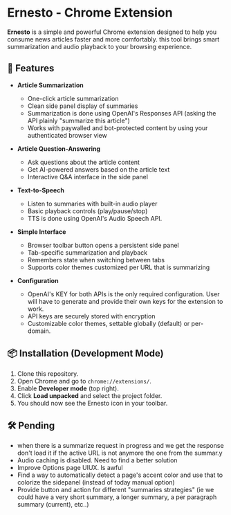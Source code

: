 # Ernesto - Chrome Extension

**Ernesto** is a simple and powerful Chrome extension designed to help you consume news articles faster and more comfortably. this tool brings smart summarization and audio playback to your browsing experience.

## 🚀 Features

- **Article Summarization**

  - One-click article summarization
  - Clean side panel display of summaries
  - Summarization is done using OpenAI's Responses API (asking the API plainly "summarize this article")
  - Works with paywalled and bot-protected content by using your authenticated browser view

- **Article Question-Answering**

  - Ask questions about the article content
  - Get AI-powered answers based on the article text
  - Interactive Q&A interface in the side panel

- **Text-to-Speech**

  - Listen to summaries with built-in audio player
  - Basic playback controls (play/pause/stop)
  - TTS is done using OpenAI's Audio Speech API.

- **Simple Interface**

  - Browser toolbar button opens a persistent side panel
  - Tab-specific summarization and playback
  - Remembers state when switching between tabs
  - Supports color themes customized per URL that is summarizing

- **Configuration**
  - OpenAI's KEY for both APIs is the only required configuration. User will have to generate and provide their own keys for the extension to work.
  - API keys are securely stored with encryption
  - Customizable color themes, settable globally (default) or per-domain.

## 📦 Installation (Development Mode)

1. Clone this repository.
2. Open Chrome and go to `chrome://extensions/`.
3. Enable **Developer mode** (top right).
4. Click **Load unpacked** and select the project folder.
5. You should now see the Ernesto icon in your toolbar.

## 🛠️ Pending

- when there is a summarize request in progress and we get the response don't load it if the active URL is not anymore the one from the summar.y
- Audio caching is disabled. Need to find a better solution
- Improve Options page UIUX. Is awful
- Find a way to automatically detect a page's accent color and use that to colorize the sidepanel (instead of today manual option)
- Provide button and action for different "summaries strategies" (ie we could have a very short summary, a longer summary, a per paragraph summary (current), etc..)
